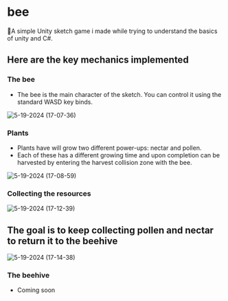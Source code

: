 # bee
🐝A simple Unity sketch game i made while trying to understand the basics of unity and C#.

## Here are the key mechanics implemented 
### The bee
* The bee is the main character of the sketch. You can control it using the standard WASD key binds.

![5-19-2024 (17-07-36)](https://github.com/keenan0/bee/assets/64156179/67bf16c7-a264-434d-a382-6ee43afe9cbf)

### Plants 
* Plants have will grow two different power-ups: nectar and pollen.
* Each of these has a different growing time and upon completion can be harvested by entering the harvest collision zone with the bee.

![5-19-2024 (17-08-59)](https://github.com/keenan0/bee/assets/64156179/995fa51c-3c71-4c62-8182-2cfefc2d4850)

### Collecting the resources
![5-19-2024 (17-12-39)](https://github.com/keenan0/bee/assets/64156179/fba8b26a-a354-4ee1-a590-7afdcf83186a)

## The goal is to keep collecting pollen and nectar to return it to the beehive
![5-19-2024 (17-14-38)](https://github.com/keenan0/bee/assets/64156179/3dce0637-996c-43e1-80c4-cdd0ea835100)

### The beehive
* Coming soon 
